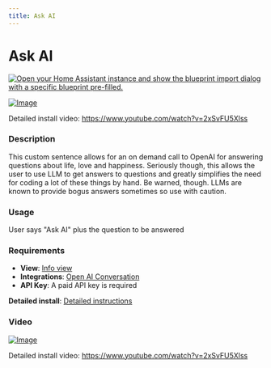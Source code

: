 ```yaml
---
title: Ask AI
---
```


# Ask AI

[![Open your Home Assistant instance and show the blueprint import dialog with a specific blueprint pre-filled.](https://my.home-assistant.io/badges/blueprint_import.svg)](https://my.home-assistant.io/redirect/blueprint_import/?blueprint_url=https%3A%2F%2Fraw.githubusercontent.com%2Fdinki%2FView-Assist%2Fmain%2FView+Assist+custom+sentences%2FAsk+AI%2Fblueprint-askai.yaml)


[![Image](https://img.youtube.com/vi/2xSvFU5Xlss/mqdefault.jpg)](https://www.youtube.com/watch?v=2xSvFU5Xlss)

Detailed install video: https://www.youtube.com/watch?v=2xSvFU5Xlss

### Description
This custom sentence allows for an on demand call to OpenAI for answering questions about life, love and happiness. Seriously though, this allows the user to use LLM to get answers to questions and greatly simplifies the need for coding a lot of these things by hand. Be warned, though. LLMs are known to provide bogus answers sometimes so use with caution.

### Usage
User says "Ask AI" plus the question to be answered

### Requirements
- **View**:  [Info view](https://github.com/dinki/View-Assist/wiki/View-Assist-Custom-Views-Gallery#info)
- **Integrations**: [Open AI Conversation](https://www.home-assistant.io/integrations/openai_conversation/)
- **API Key**: A paid API key is required

**Detailed install**: [Detailed instructions](https://github.com/dinki/View-Assist/tree/main/View%20Assist%20custom%20sentences/Ask%20AI)

### Video

[![Image](https://img.youtube.com/vi/2xSvFU5Xlss/mqdefault.jpg)](https://www.youtube.com/watch?v=2xSvFU5Xlss)
  
Detailed install video: https://www.youtube.com/watch?v=2xSvFU5Xlss